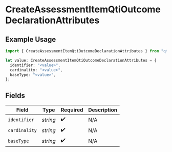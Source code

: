 # CreateAssessmentItemQtiOutcomeDeclarationAttributes

## Example Usage

```typescript
import { CreateAssessmentItemQtiOutcomeDeclarationAttributes } from "qti/models/operations";

let value: CreateAssessmentItemQtiOutcomeDeclarationAttributes = {
  identifier: "<value>",
  cardinality: "<value>",
  baseType: "<value>",
};
```

## Fields

| Field              | Type               | Required           | Description        |
| ------------------ | ------------------ | ------------------ | ------------------ |
| `identifier`       | *string*           | :heavy_check_mark: | N/A                |
| `cardinality`      | *string*           | :heavy_check_mark: | N/A                |
| `baseType`         | *string*           | :heavy_check_mark: | N/A                |